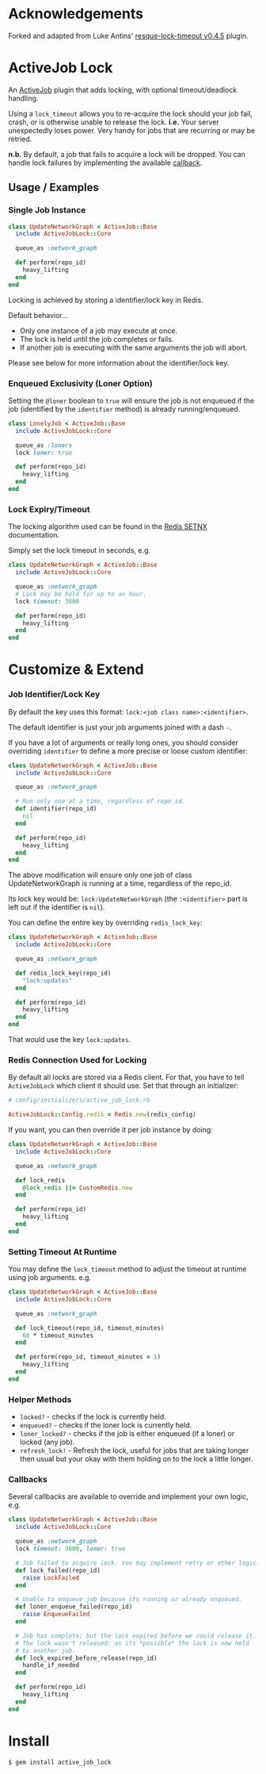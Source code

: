 Acknowledgements
================

Forked and adapted from Luke Antins' [resque-lock-timeout v0.4.5][resque-lock-timeout] plugin.

ActiveJob Lock
===================

An [ActiveJob][activejob] plugin that adds locking, with optional timeout/deadlock handling.

Using a `lock_timeout` allows you to re-acquire the lock should your job
fail, crash, or is otherwise unable to release the lock. **i.e.** Your server
unexpectedly loses power. Very handy for jobs that are recurring or may be
retried.

**n.b.** By default, a job that fails to acquire a lock will be dropped. You can handle lock failures by implementing the available [callback](#callbacks).

Usage / Examples
----------------

### Single Job Instance

```ruby
class UpdateNetworkGraph < ActiveJob::Base
  include ActiveJobLock::Core

  queue_as :network_graph

  def perform(repo_id)
    heavy_lifting
  end
end
```

Locking is achieved by storing a identifier/lock key in Redis.

Default behavior...

* Only one instance of a job may execute at once.
* The lock is held until the job completes or fails.
* If another job is executing with the same arguments the job will abort.

Please see below for more information about the identifier/lock key.

### Enqueued Exclusivity (Loner Option)

Setting the `@loner` boolean to `true` will ensure the job is not enqueued if
the job (identified by the `identifier` method) is already running/enqueued.

```ruby
class LonelyJob < ActiveJob::Base
  include ActiveJobLock::Core

  queue_as :loners
  lock loner: true

  def perform(repo_id)
    heavy_lifting
  end
end
```

### Lock Expiry/Timeout

The locking algorithm used can be found in the [Redis SETNX][redis-setnx]
documentation.

Simply set the lock timeout in seconds, e.g.

```ruby
class UpdateNetworkGraph < ActiveJob::Base
  include ActiveJobLock::Core

  queue_as :network_graph
  # Lock may be held for up to an hour.
  lock timeout: 3600

  def perform(repo_id)
    heavy_lifting
  end
end
```

Customize & Extend
==================

### Job Identifier/Lock Key

By default the key uses this format: `lock:<job class name>:<identifier>`.

The default identifier is just your job arguments joined with a dash `-`.

If you have a lot of arguments or really long ones, you should consider
overriding `identifier` to define a more precise or loose custom identifier:

```ruby
class UpdateNetworkGraph < ActiveJob::Base
  include ActiveJobLock::Core

  queue_as :network_graph

  # Run only one at a time, regardless of repo_id.
  def identifier(repo_id)
    nil
  end

  def perform(repo_id)
    heavy_lifting
  end
end
```

The above modification will ensure only one job of class
UpdateNetworkGraph is running at a time, regardless of the
repo_id.

Its lock key would be: `lock:UpdateNetworkGraph` (the `:<identifier>` part is left out if the identifier is `nil`).

You can define the entire key by overriding `redis_lock_key`:

```ruby
class UpdateNetworkGraph < ActiveJob::Base
  include ActiveJobLock::Core

  queue_as :network_graph

  def redis_lock_key(repo_id)
    "lock:updates"
  end

  def perform(repo_id)
    heavy_lifting
  end
end
```

That would use the key `lock:updates`.

### Redis Connection Used for Locking

By default all locks are stored via a Redis client. For that, you have to tell `ActiveJobLock`
which client it should use. Set that through an initializer:

```ruby
# config/initializers/active_job_lock.rb

ActiveJobLock::Config.redis = Redis.new(redis_config)
```

If you want, you can then override it per job instance by doing:

```ruby
class UpdateNetworkGraph < ActiveJob::Base
  include ActiveJobLock::Core

  queue_as :network_graph

  def lock_redis
    @lock_redis ||= CustomRedis.new
  end

  def perform(repo_id)
    heavy_lifting
  end
end
```

### Setting Timeout At Runtime

You may define the `lock_timeout` method to adjust the timeout at runtime
using job arguments. e.g.

```ruby
class UpdateNetworkGraph < ActiveJob::Base
  include ActiveJobLock::Core

  queue_as :network_graph

  def lock_timeout(repo_id, timeout_minutes)
    60 * timeout_minutes
  end

  def perform(repo_id, timeout_minutes = 1)
    heavy_lifting
  end
end
```

### Helper Methods

* `locked?` - checks if the lock is currently held.
* `enqueued?` - checks if the loner lock is currently held.
* `loner_locked?` - checks if the job is either enqueued (if a loner) or locked (any job).
* `refresh_lock!` - Refresh the lock, useful for jobs that are taking longer
    then usual but your okay with them holding on to the lock a little longer.

### <a name="callbacks"></a> Callbacks

Several callbacks are available to override and implement your own logic, e.g.

```ruby
class UpdateNetworkGraph < ActiveJob::Base
  include ActiveJobLock::Core

  queue_as :network_graph
  lock timeout: 3600, loner: true

  # Job failed to acquire lock. You may implement retry or other logic.
  def lock_failed(repo_id)
    raise LockFailed
  end

  # Unable to enqueue job because its running or already enqueued.
  def loner_enqueue_failed(repo_id)
    raise EnqueueFailed
  end

  # Job has complete; but the lock expired before we could release it.
  # The lock wasn't released; as its *possible* the lock is now held
  # by another job.
  def lock_expired_before_release(repo_id)
    handle_if_needed
  end

  def perform(repo_id)
    heavy_lifting
  end
end
```

Install
=======

    $ gem install active_job_lock

[activejob]: https://github.com/rails/rails/tree/master/activejob
[resque-lock-timeout]: https://github.com/lantins/resque-lock-timeout/tree/v0.4.5
[redis-setnx]: http://redis.io/commands/setnx
